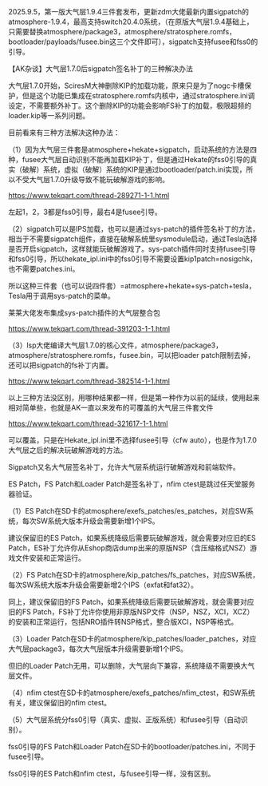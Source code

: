 2025.9.5，第一版大气层1.9.4三件套发布，更新zdm大佬最新内置sigpatch的atmosphere-1.9.4，最高支持switch20.4.0系统，（在原版大气层1.9.4基础上，只需要替换atmosphere/package3，atmosphere/stratosphere.romfs，bootloader/payloads/fusee.bin这三个文件即可），sigpatch支持fusee和fss0的引导。

【AK杂谈】大气层1.7.0后sigpatch签名补丁的三种解决办法

大气层1.7.0开始，SciresM大神删除KIP的加载功能，原来只是为了nogc卡槽保护，但是这个功能已集成在stratosphere.romfs内核中，通过stratosphere.ini调设定，不需要额外补丁。这个删除KIP的功能会影响FS补丁的加载，极限超频的loader.kip等一系列问题。

目前看来有三种方法解决这种办法：

（1）因为大气层三件套是atmosphere+hekate+sigpatch，启动系统的方法是四种，fusee大气层自动识别不能再加载KIP补丁，但是通过Hekate的fss0引导的真实（破解）系统，虚拟（破解）系统的KIP是通过bootloader/patch.ini实现，所以不受大气层1.7.0升级导致不能玩破解游戏的影响。

https://www.tekqart.com/thread-289271-1-1.html

左起1，2，3都是fss0引导，最右4是fusee引导。

（2）sigpatch可以是IPS加载，也可以是通过sys-patch的插件签名补丁的方法，相当于不需要sigpatch组件，直接在破解系统里sysmodule启动，通过Tesla选择是否开启sigpatch，这样就能玩破解游戏了。sys-patch插件同时支持fusee引导和fss0引导，所以hekate_ipl.ini中的fss0引导不需要设置kip1patch=nosigchk，也不需要patches.ini。

所以这种三件套（也可以说四件套）=atmosphere+hekate+sys-patch+tesla，Tesla用于调用sys-patch的菜单。

莱莱大佬发布集成sys-patch插件的大气层整合包

https://www.tekqart.com/thread-391203-1-1.html

（3）lsp大佬编译大气层1.7.0的核心文件，atmosphere/package3，atmosphere/stratosphere.romfs，fusee.bin，可以把loader patch限制去掉，还可以把sigpatch的fs补丁内置。

https://www.tekqart.com/thread-382514-1-1.html

以上三种方法没区别，用哪种结果都一样，但是第一种作为以前的延续，使用起来相对简单些，也就是AK一直以来发布的可覆盖的大气层三件套文件

https://www.tekqart.com/thread-321617-1-1.html

可以覆盖，只是在Hekate_ipl.ini里不选择fusee引导（cfw auto），也是作为1.7.0大气层之后的解决玩破解游戏的方法。


Sigpatch又名大气层签名补丁，允许大气层系统运行破解游戏和前端软件。

ES Patch，FS Patch和Loader Patch是签名补丁，nfim ctest是跳过任天堂服务器验证。

（1）ES Patch在SD卡的atmosphere/exefs_patches/es_patches，对应SW系统，每次SW系统大版本升级会需要新增1个IPS。

建议保留旧的ES Patch，如果系统降级后需要玩破解游戏，就会需要对应旧的ES Patch，ES补丁允许你从Eshop商店dump出来的原版NSP（含压缩格式NSZ）游戏文件安装和正常运行。

（2）FS Patch在SD卡的atmosphere/kip_patches/fs_patches，对应SW系统，每次SW系统大版本升级会需要新增2个IPS（exfat和fat32）。

同上，建议保留旧的FS Patch，如果系统降级后需要玩破解游戏，就会需要对应旧的FS Patch，FS补丁允许你使用非原版NSP文件（NSP，NSZ，XCI，XCZ）的安装和正常运行，包括NRO插件转NSP格式，整合版XCI，NSP等格式。

（3）Loader Patch在SD卡的atmosphere/kip_patches/loader_patches，对应大气层package3，每次大气层版本升级需要新增1个IPS。

但旧的Loader Patch无用，可以删除，大气层向下兼容，系统降级不需要换大气层文件。

（4）nfim ctest在SD卡的atmosphere/exefs_patches/nfim_ctest，和SW系统有关，建议保留旧的nfim ctest。

（5）大气层系统分fss0引导（真实、虚拟、正版系统）和fusee引导（自动识别）。

fss0引导的FS Patch和Loader Patch在SD卡的bootloader/patches.ini，不同于fusee引导。

fss0引导的ES Patch和nfim ctest，与fusee引导一样，没有区别。
